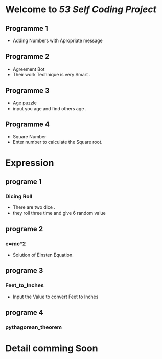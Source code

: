 # Welcome to ***53 Self Coding Project*** 

## Programme 1 
- Adding Numbers with Apropriate message

## Programme 2
- Agreement Bot 
- Their work Technique is very Smart .

## Programme 3
- Age puzzle 
- input you age and find others age .

## Programme 4
- Square Number 
- Enter number to calculate the Square root. 

# Expression  
##  programe 1
### Dicing Roll
-  There are two dice .
- they roll three time and give 6 random value
##  programe 2
### e=mc^2
- Solution of Einsten Equation.
##  programe 3
### Feet_to_Inches
- Input the Value to convert Feet to Inches
##  programe 4
### pythagorean_theorem


# Detail comming Soon